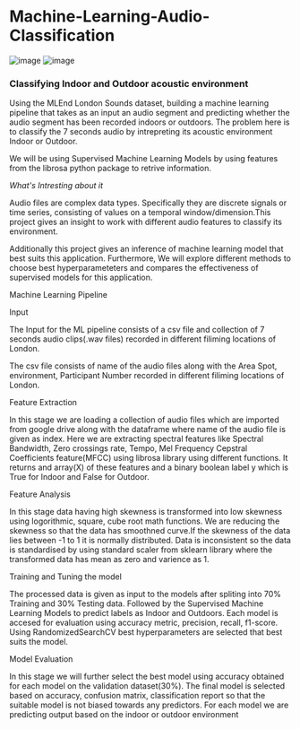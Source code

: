 # Machine-Learning-Audio-Classification
![image](https://user-images.githubusercontent.com/98383338/213648125-a0fcc678-06bc-4e18-b1ea-d8ec01b22e92.png) ![image](https://user-images.githubusercontent.com/98383338/213648223-88ce3cd7-be18-43e7-ab62-e97f3dc81504.png)

### Classifying Indoor and Outdoor acoustic environment

Using the MLEnd London Sounds dataset, building a machine learning pipeline that takes as an input an audio segment and predicting whether the audio segment has been recorded indoors or outdoors. The problem here is to classify the 7 seconds audio by intrepreting its acoustic environment Indoor or Outdoor.

We will be using Supervised Machine Learning Models by using features from the librosa python package to retrive information.

*What's Intresting about it*

Audio files are complex data types. Specifically they are discrete signals or time series, consisting of values on a temporal window/dimension.This project gives an insight to work with different audio features to classify its environment.

Additionally this project gives an inference of machine learning model that best suits this application. Furthermore, We will explore different methods to choose best hyperparameteters and compares the effectiveness of supervised models for this application.

Machine Learning Pipeline

Input

The Input for the ML pipeline consists of a csv file and collection of 7 seconds audio clips(.wav files) recorded in different filiming locations of London.

The csv file consists of name of the audio files along with the Area Spot, environment, Participant Number recorded in different filiming locations of London.

Feature Extraction

In this stage we are loading a collection of audio files which are imported from google drive along with the dataframe where name of the audio file is given as index. Here we are extracting spectral features like Spectral Bandwidth, Zero crossings rate, Tempo, Mel Frequency Cepstral Coefficients feature(MFCC) using librosa library using different functions. It returns and array(X) of these features and a binary boolean label y which is True for Indoor and False for Outdoor.

Feature Analysis

In this stage data having high skewness is transformed into low skewness using logorithmic, square, cube root math functions. We are reducing the skewness so that the data has smoothned curve.If the skewness of the data lies between -1 to 1 it is normally distributed. Data is inconsistent so the data is standardised by using standard scaler from sklearn library where the transformed data has mean as zero and varience as 1.

Training and Tuning the model

The processed data is given as input to the models after spliting into 70% Training and 30% Testing data. Followed by the Supervised Machine Learning Models to predict labels as Indoor and Outdoors. Each model is accesed for evaluation using accuracy metric, precision, recall, f1-score. Using RandomizedSearchCV best hyperparameters are selected that best suits the model.

Model Evaluation

In this stage we will further select the best model using accuracy obtained for each model on the validation dataset(30%). The final model is selected based on accuracy, confusion matrix, classification report so that the suitable model is not biased towards any predictors. For each model we are predicting output based on the indoor or outdoor environment
